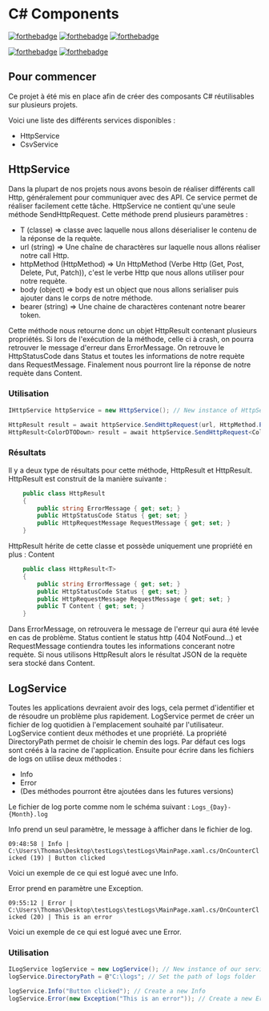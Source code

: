 # C# Components

[![forthebadge](https://img.shields.io/nuget/v/ThomasBernard.CsharpTools)](https://www.nuget.org/packages/ThomasBernard.CsharpTools/)
[![forthebadge](https://img.shields.io/nuget/dt/ThomasBernard.CsharpTools)](https://www.nuget.org/packages/ThomasBernard.CsharpTools/)
[![forthebadge](https://img.shields.io/github/languages/code-size/DevIceCorp/CsharpTools)](https://www.nuget.org/packages/ThomasBernard.CsharpTools/)


[![forthebadge](https://forthebadge.com/images/badges/built-with-love.svg)](https://forthebadge.com)
[![forthebadge](https://forthebadge.com/images/badges/made-with-c-sharp.svg)](https://forthebadge.com)

## Pour commencer

Ce projet à été mis en place afin de créer des composants C# réutilisables sur plusieurs projets.

Voici une liste des différents services disponibles :
  - HttpService
  - CsvService


## HttpService

Dans la plupart de nos projets nous avons besoin de réaliser différents call Http, généralement pour communiquer avec des API. Ce service permet de réaliser facilement cette tâche. HttpService ne contient qu'une seule méthode SendHttpRequest. Cette méthode prend plusieurs paramètres :
  - T (classe) => classe avec laquelle nous allons déserialiser le contenu de la réponse de la requète.
  - url (string) => Une chaîne de charactères sur laquelle nous allons réaliser notre call Http.
  - httpMethod (HttpMethod) => Un HttpMethod (Verbe Http (Get, Post, Delete, Put, Patch)), c'est le verbe Http que nous allons utiliser pour notre requète.
  - body (object) => body est un object que nous allons serialiser puis ajouter dans le corps de notre méthode.
  - bearer (string) => Une chaine de charactères contenant notre bearer token.

Cette méthode nous retourne donc un objet HttpResult contenant plusieurs propriétés. Si lors de l'exécution de la méthode, celle ci à crash, on pourra retrouver le message d'erreur dans ErrorMessage. On retrouve le HttpStatusCode dans Status et toutes les informations de notre requète dans RequestMessage. Finalement nous pourront lire la réponse de notre requète dans Content.

### Utilisation
```C#
IHttpService httpService = new HttpService(); // New instance of HttpService

HttpResult result = await httpService.SendHttpRequest(url, HttpMethod.Post, body); // Send post method without body recuperation
HttpResult<ColorDTODown> result = await httpService.SendHttpRequest<ColorDTODown>(url, HttpMethod.Get); // Send get method and get the content of the request
```

### Résultats

Il y a deux type de résultats pour cette méthode, HttpResult et HttpResult<T>. HttpResult est construit de la manière suivante :
  
```C#
    public class HttpResult
    {
        public string ErrorMessage { get; set; }
        public HttpStatusCode Status { get; set; }
        public HttpRequestMessage RequestMessage { get; set; }
    }
```

HttpResult<T> hérite de cette classe et possède uniquement une propriété en plus : Content
  
```C#
    public class HttpResult<T>
    {
        public string ErrorMessage { get; set; }
        public HttpStatusCode Status { get; set; }
        public HttpRequestMessage RequestMessage { get; set; }
        public T Content { get; set; }
    }
```

Dans ErrorMessage, on retrouvera le message de l'erreur qui aura été levée en cas de problème. Status contient le status http (404 NotFound...) et RequestMessage contiendra toutes les informations concerant notre requète. Si nous utilisons HttpResult<T> alors le résultat JSON de la requète sera stocké dans Content.

  
## LogService

Toutes les applications devraient avoir des logs, cela permet d'identifier et de résoudre un problème plus rapidement. LogService permet de créer un fichier de log quotidien à l'emplacement souhaité par l'utilisateur. LogService contient deux méthodes et une propriété. La propriété DirectoryPath permet de choisir le chemin des logs. Par défaut ces logs sont créés à la racine de l'application. Ensuite pour écrire dans les fichiers de logs on utilise deux méthodes : 
  - Info 
  - Error
  - (Des méthodes pourront être ajoutées dans les futures versions)

Le fichier de log porte comme nom le schéma suivant : ```Logs_{Day}-{Month}.log ```

Info prend un seul paramètre, le message à afficher dans le fichier de log.

``` 09:48:58 | Info | C:\Users\Thomas\Desktop\testLogs\testLogs\MainPage.xaml.cs/OnCounterClicked (19) | Button clicked ```

Voici un exemple de ce qui est logué avec une Info.

Error prend en paramètre une Exception.

``` 09:55:12 | Error | C:\Users\Thomas\Desktop\testLogs\testLogs\MainPage.xaml.cs/OnCounterClicked (20) | This is an error ```

Voici un exemple de ce qui est logué avec une Error.

### Utilisation

```C#
ILogService logService = new LogService(); // New instance of our service
logService.DirectoryPath = @"C:\logs"; // Set the path of logs folder

logService.Info("Button clicked"); // Create a new Info
logService.Error(new Exception("This is an error")); // Create a new Error
```





